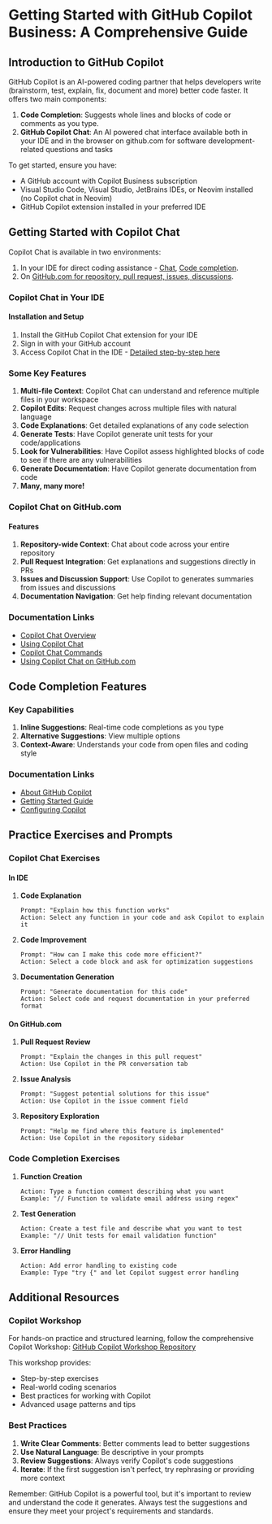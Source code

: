 # Getting Started with GitHub Copilot Business: A Comprehensive Guide

## Introduction to GitHub Copilot
GitHub Copilot is an AI-powered coding partner that helps developers write (brainstorm, test, explain, fix, document and more) better code faster. It offers two main components:

1. **Code Completion**: Suggests whole lines and blocks of code or comments as you type. 
2. **GitHub Copilot Chat**: An AI powered chat interface available both in your IDE and in the browser on github.com for software development-related questions and tasks

To get started, ensure you have:
- A GitHub account with Copilot Business subscription
- Visual Studio Code, Visual Studio, JetBrains IDEs, or Neovim installed (no Copilot chat in Neovim)
- GitHub Copilot extension installed in your preferred IDE

## Getting Started with Copilot Chat

Copilot Chat is available in two environments:
1. In your IDE for direct coding assistance - [Chat](https://docs.github.com/en/enterprise-cloud@latest/copilot/using-github-copilot/asking-github-copilot-questions-in-your-ide), [Code completion](https://docs.github.com/en/enterprise-cloud@latest/copilot/using-github-copilot/getting-code-suggestions-in-your-ide-with-github-copilot).
2. On [GitHub.com for repository, pull request, issues, discussions](https://docs.github.com/en/enterprise-cloud@latest/copilot/using-github-copilot/asking-github-copilot-questions-in-github).

### Copilot Chat in Your IDE

#### Installation and Setup
1. Install the GitHub Copilot Chat extension for your IDE
2. Sign in with your GitHub account
3. Access Copilot Chat in the IDE - [Detailed step-by-step here](https://docs.github.com/en/enterprise-cloud@latest/copilot/using-github-copilot/asking-github-copilot-questions-in-your-ide#submitting-prompts)

### Some Key Features
1. **Multi-file Context**: Copilot Chat can understand and reference multiple files in your workspace
2. **Copilot Edits**: Request changes across multiple files with natural language
3. **Code Explanations**: Get detailed explanations of any code selection
4. **Generate Tests**: Have Copilot generate unit tests for your code/applications
5. **Look for Vulnerabilities**: Have Copilot assess highlighted blocks of code to see if there are any vulnerabilities
6. **Generate Documentation**: Have Copilot generate documentation from code
7. **Many, many more!**

### Copilot Chat on GitHub.com

#### Features
1. **Repository-wide Context**: Chat about code across your entire repository
2. **Pull Request Integration**: Get explanations and suggestions directly in PRs
3. **Issues and Discussion Support**: Use Copilot to generates summaries from issues and discussions
4. **Documentation Navigation**: Get help finding relevant documentation

### Documentation Links
- [Copilot Chat Overview](https://docs.github.com/en/copilot/github-copilot-chat/about-github-copilot-chat)
- [Using Copilot Chat](https://docs.github.com/en/copilot/github-copilot-chat/using-github-copilot-chat)
- [Copilot Chat Commands](https://docs.github.com/en/copilot/github-copilot-chat/using-github-copilot-chat-in-your-ide)
- [Using Copilot Chat on GitHub.com](https://docs.github.com/en/copilot/github-copilot-chat/using-github-copilot-chat-on-githubcom)

## Code Completion Features

### Key Capabilities
1. **Inline Suggestions**: Real-time code completions as you type
2. **Alternative Suggestions**: View multiple options
3. **Context-Aware**: Understands your code from open files and coding style

### Documentation Links
- [About GitHub Copilot](https://docs.github.com/en/copilot/overview-of-github-copilot/about-github-copilot-individual)
- [Getting Started Guide](https://docs.github.com/en/copilot/getting-started-with-github-copilot)
- [Configuring Copilot](https://docs.github.com/en/copilot/configuring-github-copilot/configuring-github-copilot-in-your-environment)

## Practice Exercises and Prompts

### Copilot Chat Exercises

#### In IDE
1. **Code Explanation**
   ```
   Prompt: "Explain how this function works"
   Action: Select any function in your code and ask Copilot to explain it
   ```

2. **Code Improvement**
   ```
   Prompt: "How can I make this code more efficient?"
   Action: Select a code block and ask for optimization suggestions
   ```

3. **Documentation Generation**
   ```
   Prompt: "Generate documentation for this code"
   Action: Select code and request documentation in your preferred format
   ```

#### On GitHub.com
1. **Pull Request Review**
   ```
   Prompt: "Explain the changes in this pull request"
   Action: Use Copilot in the PR conversation tab
   ```

2. **Issue Analysis**
   ```
   Prompt: "Suggest potential solutions for this issue"
   Action: Use Copilot in the issue comment field
   ```

3. **Repository Exploration**
   ```
   Prompt: "Help me find where this feature is implemented"
   Action: Use Copilot in the repository sidebar
   ```

### Code Completion Exercises
1. **Function Creation**
   ```
   Action: Type a function comment describing what you want
   Example: "// Function to validate email address using regex"
   ```

2. **Test Generation**
   ```
   Action: Create a test file and describe what you want to test
   Example: "// Unit tests for email validation function"
   ```

3. **Error Handling**
   ```
   Action: Add error handling to existing code
   Example: Type "try {" and let Copilot suggest error handling
   ```

## Additional Resources

### Copilot Workshop
For hands-on practice and structured learning, follow the comprehensive Copilot Workshop:
[GitHub Copilot Workshop Repository](https://github.com/maxmash1/copilot-workshop)

This workshop provides:
- Step-by-step exercises
- Real-world coding scenarios
- Best practices for working with Copilot
- Advanced usage patterns and tips

### Best Practices
1. **Write Clear Comments**: Better comments lead to better suggestions
2. **Use Natural Language**: Be descriptive in your prompts
3. **Review Suggestions**: Always verify Copilot's code suggestions
4. **Iterate**: If the first suggestion isn't perfect, try rephrasing or providing more context

Remember: GitHub Copilot is a powerful tool, but it's important to review and understand the code it generates. Always test the suggestions and ensure they meet your project's requirements and standards.
